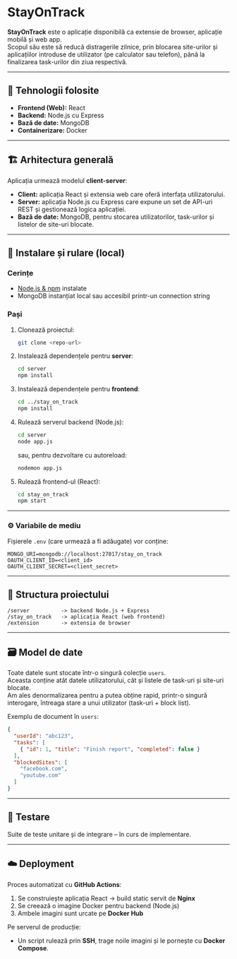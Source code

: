 # StayOnTrack

**StayOnTrack** este o aplicație disponibilă ca extensie de browser, aplicație mobilă și web app.  
Scopul său este să reducă distragerile zilnice, prin blocarea site-urilor și aplicațiilor introduse de utilizator (pe calculator sau telefon), 
până la finalizarea task-urilor din ziua respectivă.

---

## 🚀 Tehnologii folosite
- **Frontend (Web):** React  
- **Backend:** Node.js cu Express  
- **Bază de date:** MongoDB  
- **Containerizare:** Docker  

---

## 🏗️ Arhitectura generală
Aplicația urmează modelul **client-server**:  
- **Client:** aplicația React și extensia web care oferă interfața utilizatorului.  
- **Server:** aplicația Node.js cu Express care expune un set de API-uri REST și gestionează logica aplicației.  
- **Bază de date:** MongoDB, pentru stocarea utilizatorilor, task-urilor și listelor de site-uri blocate.  

---

## 🔧 Instalare și rulare (local)

### Cerințe
- [Node.js & npm](https://nodejs.org/) instalate  
- MongoDB instanțiat local sau accesibil printr-un connection string  

### Pași
1. Clonează proiectul:  
   ```bash
   git clone <repo-url>
   ```

2. Instalează dependențele pentru **server**:  
   ```bash
   cd server
   npm install
   ```

3. Instalează dependențele pentru **frontend**:  
   ```bash
   cd ../stay_on_track
   npm install
   ```

4. Rulează serverul backend (Node.js):  
   ```bash
   cd server
   node app.js
   ```
   sau, pentru dezvoltare cu autoreload:  
   ```bash
   nodemon app.js
   ```

5. Rulează frontend-ul (React):  
   ```bash
   cd stay_on_track
   npm start
   ```

---

### ⚙️ Variabile de mediu
Fișierele `.env` (care urmează a fi adăugate) vor conține:  
```env
MONGO_URI=mongodb://localhost:27017/stay_on_track
OAUTH_CLIENT_ID=<client_id>
OAUTH_CLIENT_SECRET=<client_secret>
```

---

## 📂 Structura proiectului
```
/server          -> backend Node.js + Express
/stay_on_track   -> aplicația React (web frontend)
/extension       -> extensia de browser
```

---

## 🗃️ Model de date
Toate datele sunt stocate într-o singură colecție `users`.  
Aceasta conține atât datele utilizatorului, cât și listele de task-uri și site-uri blocate.  
Am ales denormalizarea pentru a putea obține rapid, printr-o singură interogare, întreaga stare a unui utilizator (task-uri + block list).  

Exemplu de document în `users`:
```json
{
  "userId": "abc123",
  "tasks": [
    { "id": 1, "title": "Finish report", "completed": false }
  ],
  "blockedSites": [
    "facebook.com",
    "youtube.com"
  ]
}
```

---

## 🧪 Testare
Suite de teste unitare și de integrare – în curs de implementare.  

---

## ☁️ Deployment
Proces automatizat cu **GitHub Actions**:  
1. Se construiește aplicația React → build static servit de **Nginx**  
2. Se creează o imagine Docker pentru backend (Node.js)  
3. Ambele imagini sunt urcate pe **Docker Hub**  

Pe serverul de producție:  
- Un script rulează prin **SSH**, trage noile imagini și le pornește cu **Docker Compose**.  
